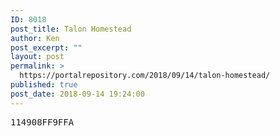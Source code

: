 ```yaml
---
ID: 8018
post_title: Talon Homestead
author: Ken
post_excerpt: ""
layout: post
permalink: >
  https://portalrepository.com/2018/09/14/talon-homestead/
published: true
post_date: 2018-09-14 19:24:00
---
```

<pre>114908FF9FFA</pre>